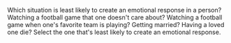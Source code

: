 Which situation is least likely to create an emotional response in a person?
Watching a football game that one doesn't care about? Watching a football game
when one's favorite team is playing? Getting married? Having a loved one die?
Select the one that's least likely to create an emotional response.
